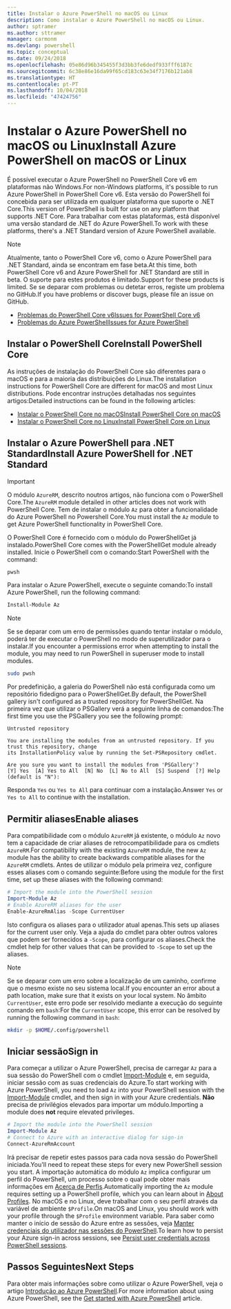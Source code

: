 ```yaml
---
title: Instalar o Azure PowerShell no macOS ou Linux
description: Como instalar o Azure PowerShell no macOS ou Linux.
author: sptramer
ms.author: sttramer
manager: carmonm
ms.devlang: powershell
ms.topic: conceptual
ms.date: 09/24/2018
ms.openlocfilehash: 05e86d96b345455f3d3bb3fe6dedf933fff6187c
ms.sourcegitcommit: 6c38e86e16da99f65cd183c63e34f7176b121ab8
ms.translationtype: HT
ms.contentlocale: pt-PT
ms.lasthandoff: 10/04/2018
ms.locfileid: "47424756"
---
```

# <a name="install-azure-powershell-on-macos-or-linux"></a><span data-ttu-id="9e0f1-103">Instalar o Azure PowerShell no macOS ou Linux</span><span class="sxs-lookup"><span data-stu-id="9e0f1-103">Install Azure PowerShell on macOS or Linux</span></span>

<span data-ttu-id="9e0f1-104">É possível executar o Azure PowerShell no PowerShell Core v6 em plataformas não Windows.</span><span class="sxs-lookup"><span data-stu-id="9e0f1-104">For non-Windows platforms, it's possible to run Azure PowerShell in PowerShell Core v6.</span></span> <span data-ttu-id="9e0f1-105">Esta versão do PowerShell foi concebida para ser utilizada em qualquer plataforma que suporte o .NET Core.</span><span class="sxs-lookup"><span data-stu-id="9e0f1-105">This version of PowerShell is built for use on any platform that supports .NET Core.</span></span> <span data-ttu-id="9e0f1-106">Para trabalhar com estas plataformas, está disponível uma versão standard de .NET do Azure PowerShell.</span><span class="sxs-lookup"><span data-stu-id="9e0f1-106">To work with these platforms, there's a .NET Standard version of Azure PowerShell available.</span></span>

> [!NOTE]
> <span data-ttu-id="9e0f1-107">Atualmente, tanto o PowerShell Core v6, como o Azure PowerShell para .NET Standard, ainda se encontram em fase beta.</span><span class="sxs-lookup"><span data-stu-id="9e0f1-107">At this time, both PowerShell Core v6 and Azure PowerShell for .NET Standard are still in beta.</span></span>
> <span data-ttu-id="9e0f1-108">O suporte para estes produtos é limitado.</span><span class="sxs-lookup"><span data-stu-id="9e0f1-108">Support for these products is limited.</span></span> <span data-ttu-id="9e0f1-109">Se se deparar com problemas ou detetar erros, registe um problema no GitHub.</span><span class="sxs-lookup"><span data-stu-id="9e0f1-109">If you have problems or discover bugs, please file an issue on GitHub.</span></span>
>
> * [<span data-ttu-id="9e0f1-110">Problemas do PowerShell Core v6</span><span class="sxs-lookup"><span data-stu-id="9e0f1-110">Issues for PowerShell Core v6</span></span>](https://github.com/PowerShell/PowerShell/issues)
> * [<span data-ttu-id="9e0f1-111">Problemas do Azure PowerShell</span><span class="sxs-lookup"><span data-stu-id="9e0f1-111">Issues for Azure PowerShell</span></span>](https://github.com/azure/azure-docs-powershell/issues)

## <a name="install-powershell-core"></a><span data-ttu-id="9e0f1-112">Instalar o PowerShell Core</span><span class="sxs-lookup"><span data-stu-id="9e0f1-112">Install PowerShell Core</span></span>

<span data-ttu-id="9e0f1-113">As instruções de instalação do PowerShell Core são diferentes para o macOS e para a maioria das distribuições do Linux.</span><span class="sxs-lookup"><span data-stu-id="9e0f1-113">The installation instructions for PowerShell Core are different for macOS and most Linux distributions.</span></span>
<span data-ttu-id="9e0f1-114">Pode encontrar instruções detalhadas nos seguintes artigos:</span><span class="sxs-lookup"><span data-stu-id="9e0f1-114">Detailed instructions can be found in the following articles:</span></span>

* [<span data-ttu-id="9e0f1-115">Instalar o PowerShell Core no macOS</span><span class="sxs-lookup"><span data-stu-id="9e0f1-115">Install PowerShell Core on macOS</span></span>](/powershell/scripting/setup/installing-powershell-core-on-macos)
* [<span data-ttu-id="9e0f1-116">Instalar o PowerShell Core no Linux</span><span class="sxs-lookup"><span data-stu-id="9e0f1-116">Install PowerShell Core on Linux</span></span>](/powershell/scripting/setup/installing-powershell-core-on-linux)

## <a name="install-azure-powershell-for-net-standard"></a><span data-ttu-id="9e0f1-117">Instalar o Azure PowerShell para .NET Standard</span><span class="sxs-lookup"><span data-stu-id="9e0f1-117">Install Azure PowerShell for .NET Standard</span></span>

> [!IMPORTANT]
> <span data-ttu-id="9e0f1-118">O módulo `AzureRM`, descrito noutros artigos, não funciona com o PowerShell Core.</span><span class="sxs-lookup"><span data-stu-id="9e0f1-118">The `AzureRM` module detailed in other articles does not work with PowerShell Core.</span></span>
> <span data-ttu-id="9e0f1-119">Tem de instalar o módulo `Az` para obter a funcionalidade do Azure PowerShell no Powershell Core.</span><span class="sxs-lookup"><span data-stu-id="9e0f1-119">You must install the `Az` module to get Azure PowerShell functionality in PowerShell Core.</span></span>

<span data-ttu-id="9e0f1-120">O PowerShell Core é fornecido com o módulo do PowerShellGet já instalado.</span><span class="sxs-lookup"><span data-stu-id="9e0f1-120">PowerShell Core comes with the PowerShellGet module already installed.</span></span> <span data-ttu-id="9e0f1-121">Inicie o PowerShell com o comando:</span><span class="sxs-lookup"><span data-stu-id="9e0f1-121">Start PowerShell with the command:</span></span>

```bash
pwsh
```

<span data-ttu-id="9e0f1-122">Para instalar o Azure PowerShell, execute o seguinte comando:</span><span class="sxs-lookup"><span data-stu-id="9e0f1-122">To install Azure PowerShell, run the following command:</span></span>

```powershell
Install-Module Az
```

> [!NOTE]
> <span data-ttu-id="9e0f1-123">Se se deparar com um erro de permissões quando tentar instalar o módulo, poderá ter de executar o PowerShell no modo de superutilizador para o instalar.</span><span class="sxs-lookup"><span data-stu-id="9e0f1-123">If you encounter a permissions error when attempting to install the module, you may need to run PowerShell in superuser mode to install modules.</span></span>
>
> ```bash
> sudo pwsh
> ```

<span data-ttu-id="9e0f1-124">Por predefinição, a galeria do PowerShell não está configurada como um repositório fidedigno para o PowerShellGet.</span><span class="sxs-lookup"><span data-stu-id="9e0f1-124">By default, the PowerShell gallery isn't configured as a trusted repository for PowerShellGet.</span></span> <span data-ttu-id="9e0f1-125">Na primeira vez que utilizar o PSGallery verá a seguinte linha de comandos:</span><span class="sxs-lookup"><span data-stu-id="9e0f1-125">The first time you use the PSGallery you see the following prompt:</span></span>

```output
Untrusted repository

You are installing the modules from an untrusted repository. If you trust this repository, change
its InstallationPolicy value by running the Set-PSRepository cmdlet.

Are you sure you want to install the modules from 'PSGallery'?
[Y] Yes  [A] Yes to All  [N] No  [L] No to All  [S] Suspend  [?] Help (default is "N"):
```

<span data-ttu-id="9e0f1-126">Responda `Yes` ou `Yes to All` para continuar com a instalação.</span><span class="sxs-lookup"><span data-stu-id="9e0f1-126">Answer `Yes` or `Yes to All` to continue with the installation.</span></span>

## <a name="enable-aliases"></a><span data-ttu-id="9e0f1-127">Permitir aliases</span><span class="sxs-lookup"><span data-stu-id="9e0f1-127">Enable aliases</span></span>

<span data-ttu-id="9e0f1-128">Para compatibilidade com o módulo `AzureRM` já existente, o módulo `Az` novo tem a capacidade de criar aliases de retrocompatibilidade para os cmdlets `AzureRM`.</span><span class="sxs-lookup"><span data-stu-id="9e0f1-128">For compatibility with the existing `AzureRM` module, the new `Az` module has the ability to create backwards compatible aliases for the `AzureRM` cmdlets.</span></span> <span data-ttu-id="9e0f1-129">Antes de utilizar o módulo pela primeira vez, configure esses aliases com o comando seguinte:</span><span class="sxs-lookup"><span data-stu-id="9e0f1-129">Before using the module for the first time, set up these aliases with the following command:</span></span>

```powershell
# Import the module into the PowerShell session
Import-Module Az
# Enable AzureRM aliases for the user
Enable-AzureRmAlias -Scope CurrentUser
```

<span data-ttu-id="9e0f1-130">Isto configura os aliases para o utilizador atual apenas.</span><span class="sxs-lookup"><span data-stu-id="9e0f1-130">This sets up aliases for the current user only.</span></span> <span data-ttu-id="9e0f1-131">Veja a ajuda do cmdlet para obter outros valores que podem ser fornecidos a `-Scope`, para configurar os aliases.</span><span class="sxs-lookup"><span data-stu-id="9e0f1-131">Check the cmdlet help for other values that can be provided to `-Scope` to set up the aliases.</span></span>

> [!NOTE]
> <span data-ttu-id="9e0f1-132">Se se deparar com um erro sobre a localização de um caminho, confirme que o mesmo existe no seu sistema local.</span><span class="sxs-lookup"><span data-stu-id="9e0f1-132">If you encounter an error about a path location, make sure that it exists on your local system.</span></span> <span data-ttu-id="9e0f1-133">No âmbito `CurrentUser`, este erro pode ser resolvido mediante a execução do seguinte comando em `bash`:</span><span class="sxs-lookup"><span data-stu-id="9e0f1-133">For the `CurrentUser` scope, this error can be resolved by running the following command in `bash`:</span></span>
>
> ```bash
> mkdir -p $HOME/.config/powershell
> ```

## <a name="sign-in"></a><span data-ttu-id="9e0f1-134">Iniciar sessão</span><span class="sxs-lookup"><span data-stu-id="9e0f1-134">Sign in</span></span>

<span data-ttu-id="9e0f1-135">Para começar a utilizar o Azure PowerShell, precisa de carregar `Az` para a sua sessão do PowerShell com o cmdlet [Import-Module](/powershell/module/Microsoft.PowerShell.Core/Import-Module) e, em seguida, iniciar sessão com as suas credenciais do Azure.</span><span class="sxs-lookup"><span data-stu-id="9e0f1-135">To start working with Azure PowerShell, you need to load `Az` into your PowerShell session with the [Import-Module](/powershell/module/Microsoft.PowerShell.Core/Import-Module) cmdlet, and then sign in with your Azure credentials.</span></span> <span data-ttu-id="9e0f1-136">__Não__ precisa de privilégios elevados para importar um módulo.</span><span class="sxs-lookup"><span data-stu-id="9e0f1-136">Importing a module does __not__ require elevated privileges.</span></span>

```powershell
# Import the module into the PowerShell session
Import-Module Az
# Connect to Azure with an interactive dialog for sign-in
Connect-AzureRmAccount
```

<span data-ttu-id="9e0f1-137">Irá precisar de repetir estes passos para cada nova sessão do PowerShell iniciada.</span><span class="sxs-lookup"><span data-stu-id="9e0f1-137">You'll need to repeat these steps for every new PowerShell session you start.</span></span> <span data-ttu-id="9e0f1-138">A importação automática do módulo `Az` implica configurar um perfil do PowerShell, um processo sobre o qual pode obter mais informações em [Acerca de Perfis](/powershell/module/microsoft.powershell.core/about/about_profiles).</span><span class="sxs-lookup"><span data-stu-id="9e0f1-138">Automatically importing the `Az` module requires setting up a PowerShell profile, which you can learn about in [About Profiles](/powershell/module/microsoft.powershell.core/about/about_profiles).</span></span>
<span data-ttu-id="9e0f1-139">No macOS e no Linux, deve trabalhar com o seu perfil através da variável de ambiente `$Profile`.</span><span class="sxs-lookup"><span data-stu-id="9e0f1-139">On macOS and Linux, you should work with your profile through the `$Profile` environment variable.</span></span> <span data-ttu-id="9e0f1-140">Para saber como manter o início de sessão do Azure entre as sessões, veja [Manter credenciais do utilizador nas sessões do PowerShell](context-persistence.md).</span><span class="sxs-lookup"><span data-stu-id="9e0f1-140">To learn how to persist your Azure sign-in across sessions, see [Persist user credentials across PowerShell sessions](context-persistence.md).</span></span>

## <a name="next-steps"></a><span data-ttu-id="9e0f1-141">Passos Seguintes</span><span class="sxs-lookup"><span data-stu-id="9e0f1-141">Next Steps</span></span>

<span data-ttu-id="9e0f1-142">Para obter mais informações sobre como utilizar o Azure PowerShell, veja o artigo [Introdução ao Azure PowerShell](get-started-azureps.md).</span><span class="sxs-lookup"><span data-stu-id="9e0f1-142">For more information about using Azure PowerShell, see the [Get started with Azure PowerShell](get-started-azureps.md) article.</span></span>
